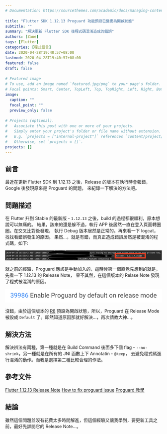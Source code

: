```yaml
---
# Documentation: https://sourcethemes.com/academic/docs/managing-content/

title: "Flutter SDK 1.12.13 Proguard 功能預設已變更為開啟狀態"
subtitle: ""
summary: "解決更新 Flutter SDK 後程式碼混淆造成的錯誤"
authors: [Zane]
tags: [Flutter]
categories: [程式語言]
date: 2020-04-28T19:40:57+08:00
lastmod: 2020-04-28T19:40:57+08:00
featured: false
draft: false

# Featured image
# To use, add an image named `featured.jpg/png` to your page's folder.
# Focal points: Smart, Center, TopLeft, Top, TopRight, Left, Right, BottomLeft, Bottom, BottomRight.
image:
  caption: ""
  focal_point: ""
  preview_only: false

# Projects (optional).
#   Associate this post with one or more of your projects.
#   Simply enter your project's folder or file name without extension.
#   E.g. `projects = ["internal-project"]` references `content/project/deep-learning/index.md`.
#   Otherwise, set `projects = []`.
projects: []
---
```


## 前言

最近在更新 Flutter SDK 到 1.12.13 之後，Release 的版本在執行時會報錯，Google 後發現原來是 Proguard 的問題，
來紀錄一下解決的方法吧。

## 問題描述

在 Flutter 升到 Stable 的最新版 - `1.12.13` 之後，build 的過程都很順利，原本想說可以無痛的。
結果，該來的還是躲不過，執行 APP 後居然一直在登入頁面轉圈圈。在交叉比對後發現，
執行 Debug 版本居然是正常的。再來看一下 logcat，找找看錯誤發生的原因。
果然…，就是有錯，而真正造成錯誤居然是被混淆的程式碼，如下:

![Logcat Info](logcat_info.png)

就之前的經驗，Proguard 應該是手動加入的，這時候第一個直覺先想到的就是，先看一下 1.12.13 的 Release Note，
果不其然，在這個版本的 Relase Note 發現了程式被混淆的原因。

![Proguard is default](proguard_enable.png)

沒錯，由於這個版本的 [R8](https://flutter.dev/docs/deployment/android#shrinking-your-code-with-r8) 預設為開啟狀態，所以，Proguard 在 Release Mode 被設成 `Default` 了。即然知道原因那就好解決…，再次請教大神…。

## 解決方法

解決辨法有兩種，第一種就是在 Build Command 後面多下個 flag - `--no-shrink`，另一種就是在所有的 JNI 函數上下 Annotatin - `@keep`，
去避免程式碼進行混淆的動作。而我是選擇第二種比較合理的作法。

## 參考文件

[Flutter 1.12.13 Release Note](https://flutter.dev/docs/development/tools/sdk/release-notes/release-notes-1.12.13)
[How to fix proguard issue](https://github.com/flutter/flutter/issues/48015#issuecomment-571043492)
[Proguard 教學](https://medium.com/@JamesQI/proguard-d8cc2e67211)

## 結論

雖然這個問題並沒有花費太多時間解進，但這個經驗又讓我學到，要更新工具之前，最好先詳閱它的 Release Note...。
